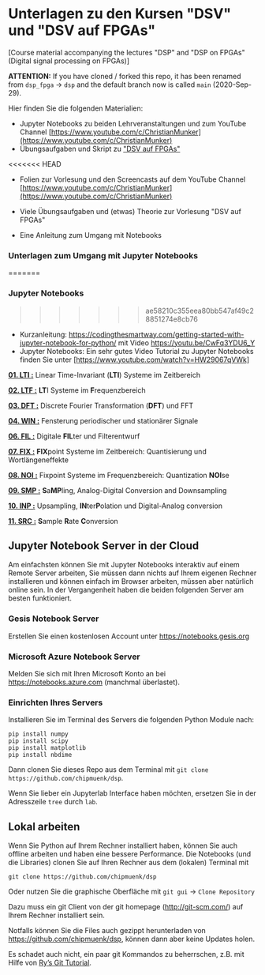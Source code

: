 # Unterlagen zu den Kursen "DSV" und "DSV auf FPGAs" 
[Course material accompanying the lectures "DSP" and "DSP on FPGAs" (Digital signal processing on FPGAs)]

**ATTENTION:** If you have cloned / forked this repo, it has been renamed from `dsp_fpga` -> `dsp` and the default branch now is called `main` (2020-Sep-29).

Hier finden Sie die folgenden Materialien:
* Jupyter Notebooks zu beiden Lehrveranstaltungen und zum YouTube Channel [https://www.youtube.com/c/ChristianMunker](https://www.youtube.com/c/ChristianMunker)
* Übungsaufgaben und Skript zu ["DSV auf FPGAs"](docs/DSV_FPGA_Muenker_Skript.pdf)

<<<<<<< HEAD
* Folien zur Vorlesung und den Screencasts auf dem YouTube Channel [https://www.youtube.com/c/ChristianMunker](https://www.youtube.com/c/ChristianMunker)
* Viele Übungsaufgaben und (etwas) Theorie zur Vorlesung "DSV auf FPGAs"

* Eine Anleitung zum Umgang mit Notebooks

### Unterlagen zum Umgang mit Jupyter Notebooks ###
=======
### Jupyter Notebooks
>>>>>>> ae58210c355eea80bb547af49c28851274e8cb76

* Kurzanleitung: https://codingthesmartway.com/getting-started-with-jupyter-notebook-for-python/ mit Video https://youtu.be/CwFq3YDU6_Y
* Jupyter Notebooks: Ein sehr gutes Video Tutorial zu Jupyter Notebooks finden Sie unter [https://www.youtube.com/watch?v=HW29067qVWk]

**[01. LTI :](notebooks/01_LTI)** Linear Time-Invariant (**LTI**) Systeme im Zeitbereich

**[02. LTF :](notebooks/02_LTF)** **LT**I Systeme im **F**requenzbereich

**[03. DFT :](notebooks/03_DFT)** Discrete Fourier Transformation (**DFT**) und FFT

**[04. WIN :](notebooks/04_WIN)** Fensterung periodischer und stationärer Signale

**[06. FIL :](notebooks/06_FIL)** Digitale **FIL**ter und Filterentwurf

**[07. FIX :](notebooks/07_FIX)** **FIX**point Systeme im Zeitbereich: Quantisierung und Wortlängeneffekte

**[08. NOI :](notebooks/08_NOI)** Fixpoint Systeme im Frequenzbereich: Quantization **NOI**se

**[09. SMP :](notebooks/09_SMP)** **S**a**MP**ling, Analog-Digital Conversion and Downsampling

**[10. INP :](notebooks/10_INP)** Upsampling, **IN**ter**P**olation und Digital-Analog conversion

**[11. SRC :](notebooks/11_SRC/plots)** **S**ample **R**ate **C**onversion

## Jupyter Notebook Server in der Cloud
Am einfachsten können Sie mit Jupyter Notebooks interaktiv auf einem Remote Server arbeiten, Sie müssen dann nichts auf Ihrem eigenen Rechner installieren und können einfach im Browser arbeiten, müssen aber natürlich online sein. In der Vergangenheit haben die beiden folgenden Server am besten funktioniert.

### Gesis Notebook Server

Erstellen Sie einen kostenlosen Account unter https://notebooks.gesis.org 

### Microsoft Azure Notebook Server

Melden Sie sich mit Ihren Microsoft Konto an bei https://notebooks.azure.com (manchmal überlastet).

### Einrichten Ihres Servers
Installieren Sie im Terminal des Servers die folgenden Python Module nach:

    pip install numpy
    pip install scipy
    pip install matplotlib
    pip install nbdime

Dann clonen Sie dieses Repo aus dem Terminal mit `git clone https://github.com/chipmuenk/dsp`.

Wenn Sie lieber ein Jupyterlab Interface haben möchten, ersetzen Sie in der Adresszeile `tree` durch `lab`.

## Lokal arbeiten
Wenn Sie Python auf Ihrem Rechner installiert haben, können Sie auch offline arbeiten und haben eine bessere Performance. Die Notebooks (und die Libraries) clonen Sie auf Ihren Rechner aus dem (lokalen) Terminal mit 

    git clone https://github.com/chipmuenk/dsp
    
Oder nutzen Sie die graphische Oberfläche mit `git gui` -> `Clone Repository`
  
Dazu muss ein git Client von der git homepage (http://git-scm.com/) auf Ihrem Rechner installiert sein.

Notfalls können Sie die Files auch gezippt herunterladen von  https://github.com/chipmuenk/dsp, können dann aber keine Updates holen.

Es schadet auch nicht, ein paar git Kommandos zu beherrschen, z.B. mit Hilfe von [Ry’s Git Tutorial](http://rypress.com/tutorials/git/index).



```python

```
